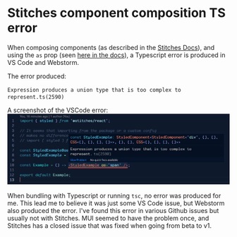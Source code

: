 # Stitches component composition TS error

When composing components (as described in the [Stitches Docs](https://stitches.dev/docs/composing-components)), and using the `as` prop (seen [here in the docs](https://stitches.dev/docs/overriding-styles#overriding-the-html-tag)), a Typescript error is produced in VS Code and Webstorm.

The error produced:

```
Expression produces a union type that is too complex to represent.ts(2590)
```

A screenshot of the VSCode error:
![](./ts-error.png)

When bundling with Typescript or running `tsc`, no error was produced for me. This lead me to believe it was just some VS Code issue, but Webstorm also produced the error. I've found this error in various Github issues but usually not with Stitches. MUI seemed to have the problem once, and Stitches has a closed issue that was fixed when going from beta to v1.
